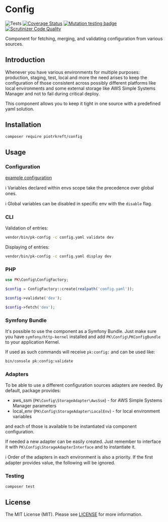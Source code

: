 # Config

![Tests](https://github.com/piotrkreft/config/workflows/Tests/badge.svg)
[![Coverage Status](https://coveralls.io/repos/github/piotrkreft/config/badge.svg?branch=master)](https://coveralls.io/github/piotrkreft/config?branch=master)
[![Mutation testing badge](https://img.shields.io/endpoint?style=flat&url=https%3A%2F%2Fbadge-api.stryker-mutator.io%2Fgithub.com%2Fpiotrkreft%2Fconfig%2Fmaster)](https://infection.github.io)
[![Scrutinizer Code Quality](https://scrutinizer-ci.com/g/piotrkreft/config/badges/quality-score.png?b=master)](https://scrutinizer-ci.com/g/piotrkreft/config/?branch=master)

Component for fetching, merging, and validating configuration from various sources.

## Introduction
Whenever you have various environments for multiple purposes: production, staging, test, local and more
the need arises to keep the configuration of those consistent across possibly different platforms like
local environments and some external storage like AWS Simple Systems Manager and not to fail during critical deploy.

This component allows you to keep it tight in one source with a predefined yaml solution.

## Installation
```bash
composer require piotrkreft/config
```

## Usage
### Configuration
[example configuration](tests/Fixtures/Resources/config/config.yaml)

:information_source: Variables declared within envs scope take the precedence over global ones.

:information_source: Global variables can be disabled in specific env with the `disable` flag.

### CLI
Validation of entries:
```bash
vendor/bin/pk-config -c config.yaml validate dev
```

Displaying of entries:
```bash
vendor/bin/pk-config -c config.yaml display dev
```

### PHP
```php
use PK\Config\ConfigFactory;

$config = ConfigFactory::create(realpath('config.yaml'));

$config->validate('dev');

$config->fetch('dev');
```

### Symfony Bundle
It's possible to use the component as a Symfony Bundle.
Just make sure you have `symfony/http-kernel` installed and add `PK\Config\PKConfigBundle` to your application Kernel.

If used as such commands will receive `pk:config:` and can be used like:
```bash
bin/console pk:config:validate
```

### Adapters
To be able to use a different configuration sources adapters are needed.
By default, package provides:
* aws_ssm (`PK\Config\StorageAdapter\AwsSsm`) - for AWS Simple Systems Manager parameters
* local_env (`PK\Config\StorageAdapter\LocalEnv`) - for local environment variables

and each of those is available to be instantiated via component configuration.

If needed a new adapter can be easily created. Just remember to interface it with `PK\Config\StorageAdapterInterface` and to instantiate it.

:information_source: Order of the adapters in each environment is also a priority. If the first adapter provides value, the following will be ignored.

### Testing
```bash
composer test
```

## License
The MIT License (MIT). Please see [LICENSE](./LICENSE) for more information.
